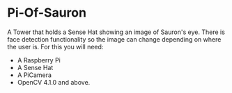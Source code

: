# Pi-Of-Sauron

A Tower that holds a Sense Hat showing an image of Sauron's eye. There is face detection functionality so the image can change depending on where the user is. For this you will need:

* A Raspberry Pi
* A Sense Hat
* A PiCamera
* OpenCV 4.1.0 and above.

